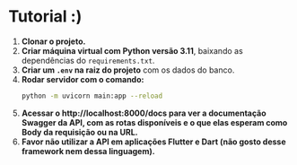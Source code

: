 # **Tutorial :)**

1. **Clonar o projeto.**  
2. **Criar máquina virtual com Python versão 3.11**, baixando as dependências do `requirements.txt`.  
3. **Criar um `.env` na raiz do projeto** com os dados do banco.  
4. **Rodar servidor com o comando:**  
   ```bash
   python -m uvicorn main:app --reload

5. **Acessar o http://localhost:8000/docs para ver a documentação Swagger da API, com as rotas disponíveis e o que elas esperam como Body da requisição ou na URL.**
6. **Favor não utilizar a API em aplicações Flutter e Dart (não gosto desse framework nem dessa linguagem).**
